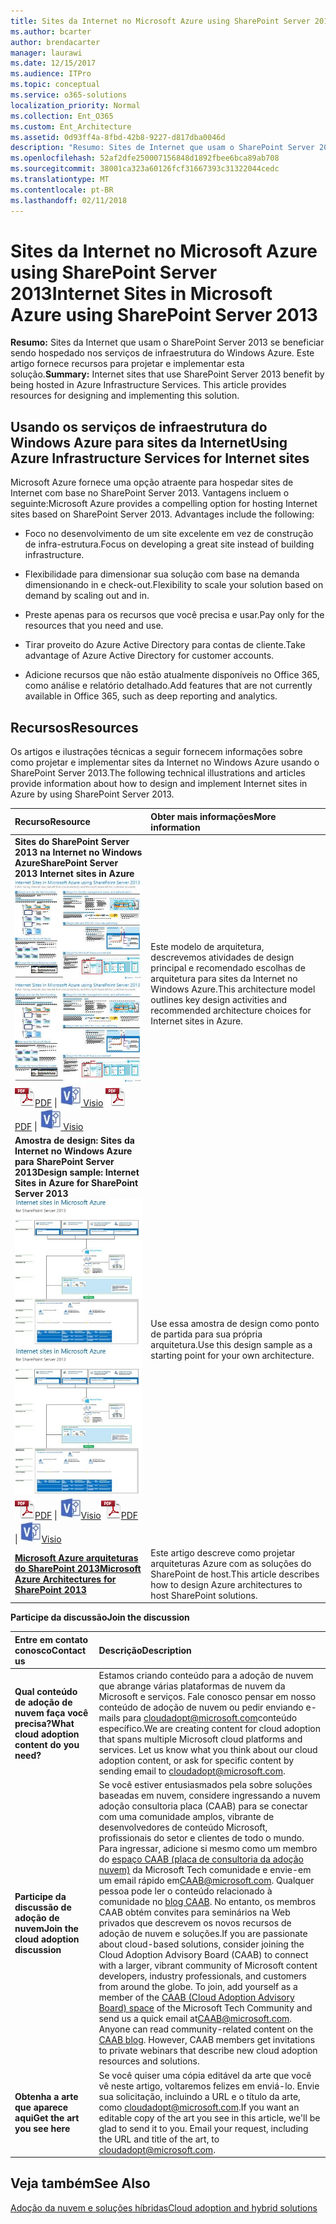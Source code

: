 ```yaml
---
title: Sites da Internet no Microsoft Azure using SharePoint Server 2013
ms.author: bcarter
author: brendacarter
manager: laurawi
ms.date: 12/15/2017
ms.audience: ITPro
ms.topic: conceptual
ms.service: o365-solutions
localization_priority: Normal
ms.collection: Ent_O365
ms.custom: Ent_Architecture
ms.assetid: 0d93ff4a-8fbd-42b8-9227-d817dba0046d
description: "Resumo: Sites de Internet que usam o SharePoint Server 2013 se beneficiar sendo hospedado nos serviços de infraestrutura do Windows Azure. Este artigo fornece recursos para projetar e implementar esta solução."
ms.openlocfilehash: 52af2dfe250007156848d1892fbee6bca89ab708
ms.sourcegitcommit: 38001ca323a60126fcf31667393c31322044cedc
ms.translationtype: MT
ms.contentlocale: pt-BR
ms.lasthandoff: 02/11/2018
---
```

# <a name="internet-sites-in-microsoft-azure-using-sharepoint-server-2013"></a><span data-ttu-id="65cfd-104">Sites da Internet no Microsoft Azure using SharePoint Server 2013</span><span class="sxs-lookup"><span data-stu-id="65cfd-104">Internet Sites in Microsoft Azure using SharePoint Server 2013</span></span>

 <span data-ttu-id="65cfd-p102">**Resumo:** Sites da Internet que usam o SharePoint Server 2013 se beneficiar sendo hospedado nos serviços de infraestrutura do Windows Azure. Este artigo fornece recursos para projetar e implementar esta solução.</span><span class="sxs-lookup"><span data-stu-id="65cfd-p102">**Summary:** Internet sites that use SharePoint Server 2013 benefit by being hosted in Azure Infrastructure Services. This article provides resources for designing and implementing this solution.</span></span>
  
## <a name="using-azure-infrastructure-services-for-internet-sites"></a><span data-ttu-id="65cfd-107">Usando os serviços de infraestrutura do Windows Azure para sites da Internet</span><span class="sxs-lookup"><span data-stu-id="65cfd-107">Using Azure Infrastructure Services for Internet sites</span></span>

<span data-ttu-id="65cfd-p103">Microsoft Azure fornece uma opção atraente para hospedar sites de Internet com base no SharePoint Server 2013. Vantagens incluem o seguinte:</span><span class="sxs-lookup"><span data-stu-id="65cfd-p103">Microsoft Azure provides a compelling option for hosting Internet sites based on SharePoint Server 2013. Advantages include the following:</span></span>
  
- <span data-ttu-id="65cfd-110">Foco no desenvolvimento de um site excelente em vez de construção de infra-estrutura.</span><span class="sxs-lookup"><span data-stu-id="65cfd-110">Focus on developing a great site instead of building infrastructure.</span></span>
    
- <span data-ttu-id="65cfd-111">Flexibilidade para dimensionar sua solução com base na demanda dimensionando in e check-out.</span><span class="sxs-lookup"><span data-stu-id="65cfd-111">Flexibility to scale your solution based on demand by scaling out and in.</span></span>
    
- <span data-ttu-id="65cfd-112">Preste apenas para os recursos que você precisa e usar.</span><span class="sxs-lookup"><span data-stu-id="65cfd-112">Pay only for the resources that you need and use.</span></span>
    
- <span data-ttu-id="65cfd-113">Tirar proveito do Azure Active Directory para contas de cliente.</span><span class="sxs-lookup"><span data-stu-id="65cfd-113">Take advantage of Azure Active Directory for customer accounts.</span></span>
    
- <span data-ttu-id="65cfd-114">Adicione recursos que não estão atualmente disponíveis no Office 365, como análise e relatório detalhado.</span><span class="sxs-lookup"><span data-stu-id="65cfd-114">Add features that are not currently available in Office 365, such as deep reporting and analytics.</span></span>
    
## <a name="resources"></a><span data-ttu-id="65cfd-115">Recursos</span><span class="sxs-lookup"><span data-stu-id="65cfd-115">Resources</span></span>

<span data-ttu-id="65cfd-116">Os artigos e ilustrações técnicas a seguir fornecem informações sobre como projetar e implementar sites da Internet no Windows Azure usando o SharePoint Server 2013.</span><span class="sxs-lookup"><span data-stu-id="65cfd-116">The following technical illustrations and articles provide information about how to design and implement Internet sites in Azure by using SharePoint Server 2013.</span></span>
  
|<span data-ttu-id="65cfd-117">**Recurso**</span><span class="sxs-lookup"><span data-stu-id="65cfd-117">**Resource**</span></span>|<span data-ttu-id="65cfd-118">**Obter mais informações**</span><span class="sxs-lookup"><span data-stu-id="65cfd-118">**More information**</span></span>|
|:-----|:-----|
|<span data-ttu-id="65cfd-119">**Sites do SharePoint Server 2013 na Internet no Windows Azure**</span><span class="sxs-lookup"><span data-stu-id="65cfd-119">**SharePoint Server 2013 Internet sites in Azure**</span></span> <br/> <span data-ttu-id="65cfd-120">[![Imagem de sites da Internet no Windows Azure usando o SharePoint](images/MS_AZ_SPInternetSites.jpg)          ](https://go.microsoft.com/fwlink/p/?LinkId=392552)</span><span class="sxs-lookup"><span data-stu-id="65cfd-120">[![Image of Internet sites in Azure using SharePoint](images/MS_AZ_SPInternetSites.jpg)          ](https://go.microsoft.com/fwlink/p/?LinkId=392552)</span></span> <br/> <span data-ttu-id="65cfd-121">![Arquivo PDF](images/ITPro_Other_PDFicon.png)[PDF](https://go.microsoft.com/fwlink/p/?LinkId=392552) \| [ ![arquivo Visio](images/ITPro_Other_VisioIcon.jpg)          ](https://go.microsoft.com/fwlink/p/?LinkId=392551)[Visio](https://go.microsoft.com/fwlink/p/?LinkId=392551)  </span><span class="sxs-lookup"><span data-stu-id="65cfd-121">![PDF file](images/ITPro_Other_PDFicon.png)[PDF](https://go.microsoft.com/fwlink/p/?LinkId=392552)  \| [![Visio file](images/ITPro_Other_VisioIcon.jpg)          ](https://go.microsoft.com/fwlink/p/?LinkId=392551)[Visio](https://go.microsoft.com/fwlink/p/?LinkId=392551)</span></span> <br/> |<span data-ttu-id="65cfd-122">Este modelo de arquitetura, descrevemos atividades de design principal e recomendado escolhas de arquitetura para sites da Internet no Windows Azure.</span><span class="sxs-lookup"><span data-stu-id="65cfd-122">This architecture model outlines key design activities and recommended architecture choices for Internet sites in Azure.</span></span>  <br/> |
|<span data-ttu-id="65cfd-123">**Amostra de design: Sites da Internet no Windows Azure para SharePoint Server 2013**</span><span class="sxs-lookup"><span data-stu-id="65cfd-123">**Design sample: Internet Sites in Azure for SharePoint Server 2013**</span></span> <br/> <span data-ttu-id="65cfd-124">[![Imagem da amostra de Design: sites da Internet no Microsoft Azure para o SharePoint 2013](images/MS_AZ_InternetSitesDesignSample.jpg)          ](https://go.microsoft.com/fwlink/p/?LinkId=392549)</span><span class="sxs-lookup"><span data-stu-id="65cfd-124">[![Image of the Design sample: Internet sites in Microsoft Azure for SharePoint 2013](images/MS_AZ_InternetSitesDesignSample.jpg)          ](https://go.microsoft.com/fwlink/p/?LinkId=392549)</span></span> <br/> <span data-ttu-id="65cfd-125">![Arquivo PDF](images/ITPro_Other_PDFicon.png)[PDF](https://go.microsoft.com/fwlink/p/?LinkId=392549)  \| ![arquivo do Visio](images/ITPro_Other_VisioIcon.jpg)[Visio](https://go.microsoft.com/fwlink/p/?LinkId=392548)</span><span class="sxs-lookup"><span data-stu-id="65cfd-125">![PDF file](images/ITPro_Other_PDFicon.png)[PDF](https://go.microsoft.com/fwlink/p/?LinkId=392549)  \| ![Visio file](images/ITPro_Other_VisioIcon.jpg)[Visio](https://go.microsoft.com/fwlink/p/?LinkId=392548)</span></span> <br/> |<span data-ttu-id="65cfd-126">Use essa amostra de design como ponto de partida para sua própria arquitetura.</span><span class="sxs-lookup"><span data-stu-id="65cfd-126">Use this design sample as a starting point for your own architecture.</span></span>  <br/> |
|<span data-ttu-id="65cfd-127">**[Microsoft Azure arquiteturas do SharePoint 2013](microsoft-azure-architectures-for-sharepoint-2013.md)**</span><span class="sxs-lookup"><span data-stu-id="65cfd-127">**[Microsoft Azure Architectures for SharePoint 2013](microsoft-azure-architectures-for-sharepoint-2013.md)**</span></span> <br/> |<span data-ttu-id="65cfd-128">Este artigo descreve como projetar arquiteturas Azure com as soluções do SharePoint de host.</span><span class="sxs-lookup"><span data-stu-id="65cfd-128">This article describes how to design Azure architectures to host SharePoint solutions.</span></span>  <br/> |

   
<span data-ttu-id="65cfd-129">**Participe da discussão**</span><span class="sxs-lookup"><span data-stu-id="65cfd-129">**Join the discussion**</span></span>

|<span data-ttu-id="65cfd-130">**Entre em contato conosco**</span><span class="sxs-lookup"><span data-stu-id="65cfd-130">**Contact us**</span></span>|<span data-ttu-id="65cfd-131">**Descrição**</span><span class="sxs-lookup"><span data-stu-id="65cfd-131">**Description**</span></span>|
|:-----|:-----|
|<span data-ttu-id="65cfd-132">**Qual conteúdo de adoção de nuvem faça você precisa?**</span><span class="sxs-lookup"><span data-stu-id="65cfd-132">**What cloud adoption content do you need?**</span></span> <br/> |<span data-ttu-id="65cfd-p104">Estamos criando conteúdo para a adoção de nuvem que abrange várias plataformas de nuvem da Microsoft e serviços. Fale conosco pensar em nosso conteúdo de adoção de nuvem ou pedir enviando e-mails para [cloudadopt@microsoft.com](mailto:cloudadopt@microsoft.com?Subject=[Cloud%20Adoption%20Content%20Feedback]:%20)conteúdo específico.</span><span class="sxs-lookup"><span data-stu-id="65cfd-p104">We are creating content for cloud adoption that spans multiple Microsoft cloud platforms and services. Let us know what you think about our cloud adoption content, or ask for specific content by sending email to [cloudadopt@microsoft.com](mailto:cloudadopt@microsoft.com?Subject=[Cloud%20Adoption%20Content%20Feedback]:%20).  </span></span><br/> |
|<span data-ttu-id="65cfd-135">**Participe da discussão de adoção de nuvem**</span><span class="sxs-lookup"><span data-stu-id="65cfd-135">**Join the cloud adoption discussion**</span></span> <br/> |<span data-ttu-id="65cfd-p105">Se você estiver entusiasmados pela sobre soluções baseadas em nuvem, considere ingressando a nuvem adoção consultoria placa (CAAB) para se conectar com uma comunidade amplos, vibrante de desenvolvedores de conteúdo Microsoft, profissionais do setor e clientes de todo o mundo. Para ingressar, adicione si mesmo como um membro do [espaço CAAB (placa de consultoria da adoção nuvem)](https://aka.ms/caab) da Microsoft Tech comunidade e envie-em um email rápido em[CAAB@microsoft.com](mailto:caab@microsoft.com?Subject=I%20just%20joined%20the%20Cloud%20Adoption%20Advisory%20Board!). Qualquer pessoa pode ler o conteúdo relacionado à comunidade no [blog CAAB](https://blogs.technet.com/b/solutions_advisory_board/). No entanto, os membros CAAB obtém convites para seminários na Web privados que descrevem os novos recursos de adoção de nuvem e soluções.</span><span class="sxs-lookup"><span data-stu-id="65cfd-p105">If you are passionate about cloud-based solutions, consider joining the Cloud Adoption Advisory Board (CAAB) to connect with a larger, vibrant community of Microsoft content developers, industry professionals, and customers from around the globe. To join, add yourself as a member of the [CAAB (Cloud Adoption Advisory Board) space](https://aka.ms/caab) of the Microsoft Tech Community and send us a quick email at[CAAB@microsoft.com](mailto:caab@microsoft.com?Subject=I%20just%20joined%20the%20Cloud%20Adoption%20Advisory%20Board!). Anyone can read community-related content on the [CAAB blog](https://blogs.technet.com/b/solutions_advisory_board/). However, CAAB members get invitations to private webinars that describe new cloud adoption resources and solutions.  </span></span><br/> |
|<span data-ttu-id="65cfd-139">**Obtenha a arte que aparece aqui**</span><span class="sxs-lookup"><span data-stu-id="65cfd-139">**Get the art you see here**</span></span> <br/> |<span data-ttu-id="65cfd-p106">Se você quiser uma cópia editável da arte que você vê neste artigo, voltaremos felizes em enviá-lo. Envie sua solicitação, incluindo a URL e o título da arte, como [cloudadopt@microsoft.com](mailto:cloudadopt@microsoft.com?subject=[Art%20Request]:%20).</span><span class="sxs-lookup"><span data-stu-id="65cfd-p106">If you want an editable copy of the art you see in this article, we'll be glad to send it to you. Email your request, including the URL and title of the art, to [cloudadopt@microsoft.com](mailto:cloudadopt@microsoft.com?subject=[Art%20Request]:%20).  </span></span><br/> |
   
## <a name="see-also"></a><span data-ttu-id="65cfd-142">Veja também</span><span class="sxs-lookup"><span data-stu-id="65cfd-142">See Also</span></span>

[<span data-ttu-id="65cfd-143">Adoção da nuvem e soluções híbridas</span><span class="sxs-lookup"><span data-stu-id="65cfd-143">Cloud adoption and hybrid solutions</span></span>](cloud-adoption-and-hybrid-solutions.md)



